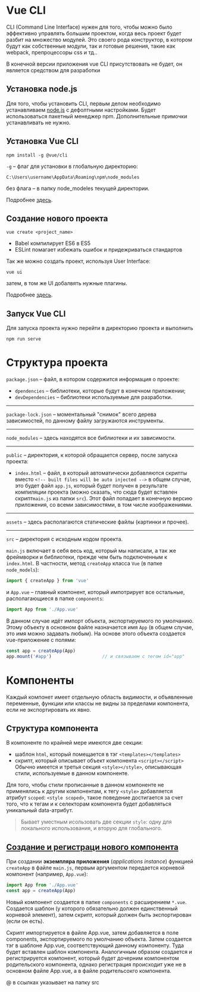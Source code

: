 # Vue CLI

CLI (Command Line Interface) нужен для того, чтобы можно было эффективно управлять большим проектом, когда весь проект будет разбит на множество модулей.  Это своего рода конструктор, в котором будут как собственные модули, так и готовые решения, такие как webpack, препроцессоры css и тд.. 

В конечной версии приложения vue CLI присутствовать не будет,
он является средством для разработки

## Установка node.js

Для того, чтобы установить CLI, первым делом необходимо устанавливаем [node.js](https://nodejs.org/en/download/current) с дефолтными настройками. Будет использоваться пакетный менеджер npm. Дополнительные примочки устанавливать не нужно.

## Установка Vue CLI
```
npm install -g @vue/cli
```
`-g` – флаг для установки в глобальную директорию:
```
C:\Users\username\AppData\Roaming\npm\node_modules
```
без флага – в папку node_modeles текущей директории. 

Подробнее [здесь](https://cli.vuejs.org/guide/installation.html).


## Создание нового проекта

```
vue create <project_name>
```
- Babel компилирует ES6 в ES5
- ESLint помагает избежать ошибок и придежриваться стандартов

Так же можно создать проект, используя User Interface:
```
vue ui          
```

затем, в том же UI добалвять нужные плагины.

Подробнее [здесь](https://cli.vuejs.org/guide/creating-a-project.html).

## Запуск Vue CLI

Для запуска проекта нужно перейти в директорию проекта и выполнить
```
npm run serve
```

# Структура проекта

`package.json` – файл, в котором содержится информация о проекте:
- `dpendencies` – библиотеки, которые будут в конечном приложении;
- `devDependencies` – библиотеки используемые для разработки.

---

`package-lock.json` – моментальный "снимок" всего дерева зависимостей, по данному файлу загружаются инструменты.

---

`node_modules` – здесь находятся все библиотеки и их зависимости.

---

`public` – директория, к которой обращается сервер, после запуска проекта:
- `index.html` – файл, в который автоматически добавляются скрипты вместо
  `<!-- built files will be auto injected -->`
в общем случае, это будет файл `app.js`, который будет получен в результате компиляции проекта (можно сказать, что сюда будет вставлен скрипт`main.js` из папки `src`). Этот файл попадает в конечную версию приложения, со всеми зависимостями, в том числе изображениями.

---

`assets` – здесь располагаются статические файлы (картинки и прочее).

---

`src` – директория с исходным кодом проекта.

`main.js` включает в себя весь код, который мы написали, а так же фреймворки и библиотеки, прежде чем быть подключенным к `index.html`. В частности, метод `createApp` класса `Vue` (в папке `node_models`):

```js
import { createApp } from 'vue'
```

и `App.vue` – главный компонент, который импотрирует все остальные, располагающиеся в папке `components`:

```js
import App from './App.vue'
```

В данном случае идёт импорт объекта, экспортируемого по умолчанию. Этому объекту в основном файле назначается имя `App` (в общем случае, это имя можно задавать любым). На основе этого объекта создается vue-приложение с полями:

```js
const app = createApp(App)      
app.mount('#app')                   // и связываем с тегом id="app"
```

# Компоненты 

Каждый компонет имеет отдельную область видимости, и объявленные переменные, функции или классы не видны за пределами компонента, если не экспортировать их явно.

## Структура компонента

В компоненте по крайней мере имеются две секции:
- шаблон `html`, который помещается в тэг `<templates></templates>`
- скрипт, который описывает объект компонента `<script></script>` Обычно имеется и третья секция `<style></style>`, описывающая стили, используемые в данном компоненте.

Для того, чтобы стили прописанные в данном компоненте не применялись к другим компонентам, к тегу `<style>` добавляется атрибут `scoped`: `<style scoped>`, такое поведение достигается за счет того, что к тегам и к селекторам компонента будет добавляться уникальный data-атрибут.

> Бывает уместным исользовать две секции `style`: одну для локального использования, и вторую для глобального.


## [Создание и регистраци нового компонента](https://v3.ru.vuejs.org/ru/guide/component-registration.html)

При создании **экземпляра приложения** (*applications instance*) функцией `createApp` в файле `main.js`, первым аргументом передается корневой компонент (например, `App.vue`):

```js
import App from './App.vue' 
const app = createApp(App)
```


Новый компонент создается в папке `components` с расширением `*.vue`. Создается шаблон (у которого обязательно должен единственный корневой элемент), затем скрипт, который должен быть экспортирован (если он есть).

Скрипт импортируется в файле App.vue, затем добавляется в поле components, 
экспортируемого по умолчанию объекта. Затем создается тэг в шаблоне 
App.vue, соответствующий данному компоненту. Туда будет вставлен шаблон 
компонента.
Аналогичным образом создается и регистрируется компонент, который будет
дочерним компонентом родительского компонента, однако регистрация происходит
уже не в основном файле App.vue, а в файле родительсокго компонента.

@ в ссылках указывает на папку src